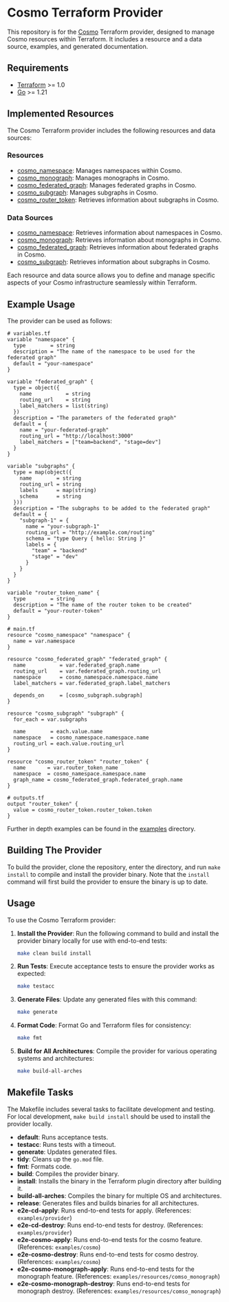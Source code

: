 # Cosmo Terraform Provider

This repository is for the [Cosmo](https://registry.terraform.io/wundergraph/cosmo) Terraform provider, designed to manage Cosmo resources within Terraform. It includes a resource and a data source, examples, and generated documentation.

## Requirements

- [Terraform](https://developer.hashiCorp.com/terraform/downloads) >= 1.0
- [Go](https://golang.org/doc/install) >= 1.21

## Implemented Resources

The Cosmo Terraform provider includes the following resources and data sources:

### Resources

- [cosmo_namespace](docs/resources/namespace.md): Manages namespaces within Cosmo.
- [cosmo_monograph](docs/resources/monograph.md): Manages monographs in Cosmo.
- [cosmo_federated_graph](docs/resources/federated_graph.md): Manages federated graphs in Cosmo.
- [cosmo_subgraph](docs/resources/subgraph.md): Manages subgraphs in Cosmo.
- [cosmo_router_token](docs/resources/cosmo_router_token.md): Retrieves information about subgraphs in Cosmo.

### Data Sources

- [cosmo_namespace](docs/data-sources/namespace.md): Retrieves information about namespaces in Cosmo.
- [cosmo_monograph](docs/data-sources/monograph.md): Retrieves information about monographs in Cosmo.
- [cosmo_federated_graph](docs/data-sources/federated_graph.md): Retrieves information about federated graphs in Cosmo.
- [cosmo_subgraph](docs/data-sources/subgraph.md): Retrieves information about subgraphs in Cosmo.

Each resource and data source allows you to define and manage specific aspects of your Cosmo infrastructure seamlessly within Terraform.

## Example Usage

The provider can be used as follows:

```hcl
# variables.tf
variable "namespace" {
  type        = string
  description = "The name of the namespace to be used for the federated graph"
  default = "your-namespace"
}

variable "federated_graph" {
  type = object({
    name           = string
    routing_url    = string
    label_matchers = list(string)
  })
  description = "The parameters of the federated graph"
  default = {
    name = "your-federated-graph"
    routing_url = "http://localhost:3000"
    label_matchers = ["team=backend", "stage=dev"]
  }
}

variable "subgraphs" {
  type = map(object({
    name        = string
    routing_url = string
    labels      = map(string)
    schema      = string
  }))
  description = "The subgraphs to be added to the federated graph"
  default = {
    "subgraph-1" = {
      name = "your-subgraph-1"
      routing_url = "http://example.com/routing"
      schema = "type Query { hello: String }"
      labels = {
        "team" = "backend"
        "stage" = "dev"
      }
    }
  }
}

variable "router_token_name" {
  type        = string
  description = "The name of the router token to be created"
  default = "your-router-token"
}

# main.tf
resource "cosmo_namespace" "namespace" {
  name = var.namespace
}

resource "cosmo_federated_graph" "federated_graph" {
  name           = var.federated_graph.name
  routing_url    = var.federated_graph.routing_url
  namespace      = cosmo_namespace.namespace.name
  label_matchers = var.federated_graph.label_matchers

  depends_on     = [cosmo_subgraph.subgraph]
}

resource "cosmo_subgraph" "subgraph" {
  for_each = var.subgraphs

  name        = each.value.name
  namespace   = cosmo_namespace.namespace.name
  routing_url = each.value.routing_url
}

resource "cosmo_router_token" "router_token" {
  name       = var.router_token_name
  namespace  = cosmo_namespace.namespace.name
  graph_name = cosmo_federated_graph.federated_graph.name
}

# outputs.tf
output "router_token" {
  value = cosmo_router_token.router_token.token
}
```

Further in depth examples can be found in the [examples](examples) directory.

## Building The Provider

To build the provider, clone the repository, enter the directory, and run `make install` to compile and install the provider binary. Note that the `install` command will first build the provider to ensure the binary is up to date.

## Usage

To use the Cosmo Terraform provider:

1. **Install the Provider**: Run the following command to build and install the provider binary locally for use with end-to-end tests:

   ```bash
   make clean build install
   ```

2. **Run Tests**: Execute acceptance tests to ensure the provider works as expected:

   ```bash
   make testacc
   ```

3. **Generate Files**: Update any generated files with this command:

   ```bash
   make generate
   ```

4. **Format Code**: Format Go and Terraform files for consistency:

   ```bash
   make fmt
   ```

5. **Build for All Architectures**: Compile the provider for various operating systems and architectures:

   ```bash
   make build-all-arches
   ```

## Makefile Tasks

The Makefile includes several tasks to facilitate development and testing. For local development, `make build install` should be used to install the provider locally.

- **default**: Runs acceptance tests.
- **testacc**: Runs tests with a timeout.
- **generate**: Updates generated files.
- **tidy**: Cleans up the `go.mod` file.
- **fmt**: Formats code.
- **build**: Compiles the provider binary.
- **install**: Installs the binary in the Terraform plugin directory after building it.
- **build-all-arches**: Compiles the binary for multiple OS and architectures.
- **release**: Generates files and builds binaries for all architectures.
- **e2e-cd-apply**: Runs end-to-end tests for apply. (References: `examples/provider`)
- **e2e-cd-destroy**: Runs end-to-end tests for destroy. (References: `examples/provider`)
- **e2e-cosmo-apply**: Runs end-to-end tests for the cosmo feature. (References: `examples/cosmo`)
- **e2e-cosmo-destroy**: Runs end-to-end tests for cosmo destroy. (References: `examples/cosmo`)
- **e2e-cosmo-monograph-apply**: Runs end-to-end tests for the monograph feature. (References: `examples/resources/comso_monograph`)
- **e2e-cosmo-monograph-destroy**: Runs end-to-end tests for monograph destroy. (References: `examples/resources/comso_monograph`)
